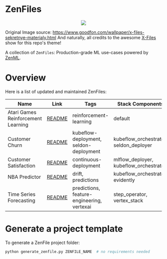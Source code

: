 # ZenFiles

<div align="center">
    <img src="_assets/zenfiles.png">
</div>

Original Image source: https://www.goodfon.com/wallpaper/x-files-sekretnye-materialy.html
And naturally, all credits to the awesome [X-Files](https://en.wikipedia.org/wiki/The_X-Files) show for this repo's theme!

A collection of `ZenFiles`: Production-grade ML use-cases powered by [ZenML](https://zenml.io/zenml-io/zenml).

# Overview

Here is a list of updated and maintained ZenFiles:

| Name                               | Link                            | Tags                                       | Stack Components                       |
| ---------------------------------- | ------------------------------- | ------------------------------------------ | -------------------------------------- |
| Atari Games Reinforcement Learning | [README](atari-game-play)       | reinforcement-learning                     | default                                |
| Customer Churn                     | [README](customer-churn)        | kubeflow-deployment, seldon-deployment     | kubeflow_orchestrator, seldon_deployer |
| Customer Satisfaction              | [README](customer-satisfaction) | continuous-deployment                      | mlflow_deployer, kubeflow_orchestrator                      |
| NBA Predictor                      | [README](nba-pipeline)          | drift, predictions                         | kubeflow_orchestrator, evidently            |
| Time Series Forecasting            | [README](time-series-forecast)  | predictions, feature-engineering, vertexai | step_operator, vertex_stack |

# Generate a project template

To generate a ZenFile project folder:

```python
python generate_zenfile.py ZENFILE_NAME  # no requirements needed
```
